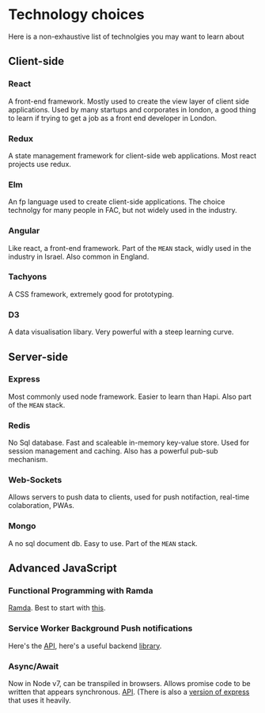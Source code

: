 # Technology choices
Here is a non-exhaustive list of technolgies you may want to learn about

## Client-side

### React
A front-end framework. Mostly used to create the view layer of client side applications.
Used by many startups and corporates in london, a good thing to learn if trying to get a job as a front end developer in London.

### Redux
A state management framework for client-side web applications. Most react projects use redux.

### Elm
An fp language used to create client-side applications. The choice technolgy for many people in FAC, but not widely used in the
industry.

### Angular
Like react, a front-end framework. Part of the `MEAN` stack, widly used in the industry in Israel. Also common in England.

### Tachyons
A CSS framework, extremely good for prototyping.

### D3
A data visualisation libary. Very powerful with a steep learning curve.

## Server-side

### Express
Most commonly used node framework. Easier to learn than Hapi. Also part of the `MEAN` stack.

### Redis
No Sql database. Fast and scaleable in-memory key-value store. Used for session management and caching. Also has a powerful pub-sub mechanism.

### Web-Sockets
Allows servers to push data to clients, used for push notifaction, real-time colaboration, PWAs.

### Mongo
A no sql document db. Easy to use. Part of the `MEAN` stack.

## Advanced JavaScript

### Functional Programming with Ramda
[Ramda](http://ramdajs.com/docs/). Best to start with [this](https://github.com/MostlyAdequate/mostly-adequate-guide).

### Service Worker Background Push notifications
Here's the [API](https://developer.mozilla.org/en/docs/Web/API/Push_API), here's a useful backend [library](https://www.npmjs.com/package/web-push).

### Async/Await
Now in Node v7, can be transpiled in browsers. Allows promise code to be written that appears synchronous. [API](https://developer.mozilla.org/en-US/docs/Web/JavaScript/Reference/Statements/async_function). (There is also a [version of express](http://koajs.com/) that uses it heavily.
